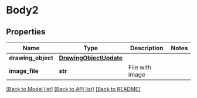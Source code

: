 # Body2

## Properties
Name | Type | Description | Notes
------------ | ------------- | ------------- | -------------
**drawing_object** | [**DrawingObjectUpdate**](DrawingObjectUpdate.md) |  | 
**image_file** | **str** | File with image | 

[[Back to Model list]](../README.md#documentation-for-models) [[Back to API list]](../README.md#documentation-for-api-endpoints) [[Back to README]](../README.md)

